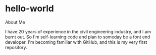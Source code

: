# hello-world
About Me
<p>I have 20 years of experience in the civil engineering industry, and I am burnt out. So I'm self-learning code and plan to someday be a font end developer.  I'm becoming familiar with GitHub, and this is my very first repository.</p>
